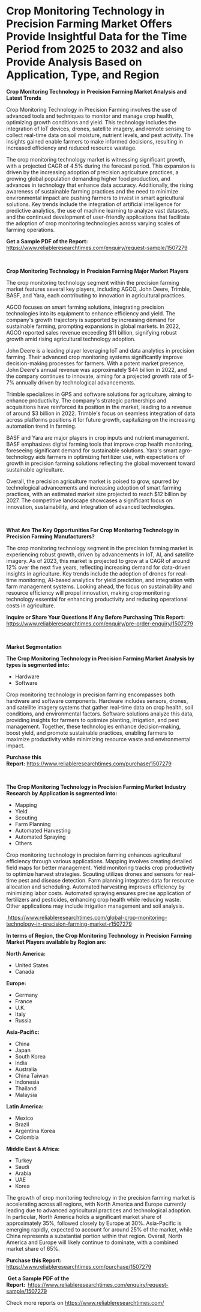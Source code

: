 <p><h1>Crop Monitoring Technology in Precision Farming Market Offers Provide Insightful Data for the Time Period from 2025 to 2032 and also Provide Analysis Based on Application, Type, and Region</h1></p><p><strong>Crop Monitoring Technology in Precision Farming Market Analysis and Latest Trends</strong></p>
<p><p>Crop Monitoring Technology in Precision Farming involves the use of advanced tools and techniques to monitor and manage crop health, optimizing growth conditions and yield. This technology includes the integration of IoT devices, drones, satellite imagery, and remote sensing to collect real-time data on soil moisture, nutrient levels, and pest activity. The insights gained enable farmers to make informed decisions, resulting in increased efficiency and reduced resource wastage.</p><p>The crop monitoring technology market is witnessing significant growth, with a projected CAGR of 4.5% during the forecast period. This expansion is driven by the increasing adoption of precision agriculture practices, a growing global population demanding higher food production, and advances in technology that enhance data accuracy. Additionally, the rising awareness of sustainable farming practices and the need to minimize environmental impact are pushing farmers to invest in smart agricultural solutions. Key trends include the integration of artificial intelligence for predictive analytics, the use of machine learning to analyze vast datasets, and the continued development of user-friendly applications that facilitate the adoption of crop monitoring technologies across varying scales of farming operations.</p></p>
<p><strong>Get a Sample PDF of the Report:&nbsp;</strong> <a href="https://www.reliableresearchtimes.com/enquiry/request-sample/1507279?utm_campaign=2006&utm_medium=2&utm_source=Github&utm_content=ia&utm_term=23032025&utm_id=crop-monitoring-technology-in-precision-farming">https://www.reliableresearchtimes.com/enquiry/request-sample/1507279</a></p>
<p>&nbsp;</p>
<p><strong>Crop Monitoring Technology in Precision Farming Major Market Players</strong></p>
<p><p>The crop monitoring technology segment within the precision farming market features several key players, including AGCO, John Deere, Trimble, BASF, and Yara, each contributing to innovation in agricultural practices.</p><p>AGCO focuses on smart farming solutions, integrating precision technologies into its equipment to enhance efficiency and yield. The company's growth trajectory is supported by increasing demand for sustainable farming, prompting expansions in global markets. In 2022, AGCO reported sales revenue exceeding $11 billion, signifying robust growth amid rising agricultural technology adoption.</p><p>John Deere is a leading player leveraging IoT and data analytics in precision farming. Their advanced crop monitoring systems significantly improve decision-making processes for farmers. With a potent market presence, John Deere's annual revenue was approximately $44 billion in 2022, and the company continues to innovate, aiming for a projected growth rate of 5-7% annually driven by technological advancements.</p><p>Trimble specializes in GPS and software solutions for agriculture, aiming to enhance productivity. The company's strategic partnerships and acquisitions have reinforced its position in the market, leading to a revenue of around $3 billion in 2022. Trimble's focus on seamless integration of data across platforms positions it for future growth, capitalizing on the increasing automation trend in farming.</p><p>BASF and Yara are major players in crop inputs and nutrient management. BASF emphasizes digital farming tools that improve crop health monitoring, foreseeing significant demand for sustainable solutions. Yara's smart agro-technology aids farmers in optimizing fertilizer use, with expectations of growth in precision farming solutions reflecting the global movement toward sustainable agriculture.</p><p>Overall, the precision agriculture market is poised to grow, spurred by technological advancements and increasing adoption of smart farming practices, with an estimated market size projected to reach $12 billion by 2027. The competitive landscape showcases a significant focus on innovation, sustainability, and integration of advanced technologies.</p></p>
<p>&nbsp;</p>
<p><strong>What Are The Key Opportunities For Crop Monitoring Technology in Precision Farming Manufacturers?</strong></p>
<p><p>The crop monitoring technology segment in the precision farming market is experiencing robust growth, driven by advancements in IoT, AI, and satellite imagery. As of 2023, this market is projected to grow at a CAGR of around 12% over the next five years, reflecting increasing demand for data-driven insights in agriculture. Key trends include the adoption of drones for real-time monitoring, AI-based analytics for yield prediction, and integration with farm management systems. Looking ahead, the focus on sustainability and resource efficiency will propel innovation, making crop monitoring technology essential for enhancing productivity and reducing operational costs in agriculture.</p></p>
<p><strong>Inquire or Share Your Questions If Any Before Purchasing This Report:</strong> <a href="https://www.reliableresearchtimes.com/enquiry/pre-order-enquiry/1507279?utm_campaign=2006&utm_medium=2&utm_source=Github&utm_content=ia&utm_term=23032025&utm_id=crop-monitoring-technology-in-precision-farming">https://www.reliableresearchtimes.com/enquiry/pre-order-enquiry/1507279</a></p>
<p>&nbsp;</p>
<p><strong>Market Segmentation</strong></p>
<p><strong>The Crop Monitoring Technology in Precision Farming Market Analysis by types is segmented into:</strong></p>
<p><ul><li>Hardware</li><li>Software</li></ul></p>
<p><p>Crop monitoring technology in precision farming encompasses both hardware and software components. Hardware includes sensors, drones, and satellite imagery systems that gather real-time data on crop health, soil conditions, and environmental factors. Software solutions analyze this data, providing insights for farmers to optimize planting, irrigation, and pest management. Together, these technologies enhance decision-making, boost yield, and promote sustainable practices, enabling farmers to maximize productivity while minimizing resource waste and environmental impact.</p></p>
<p><strong>Purchase this Report:&nbsp;</strong><a href="https://www.reliableresearchtimes.com/purchase/1507279?utm_campaign=2006&utm_medium=2&utm_source=Github&utm_content=ia&utm_term=23032025&utm_id=crop-monitoring-technology-in-precision-farming">https://www.reliableresearchtimes.com/purchase/1507279</a></p>
<p>&nbsp;</p>
<p><strong>The Crop Monitoring Technology in Precision Farming Market Industry Research by Application is segmented into:</strong></p>
<p><ul><li>Mapping</li><li>Yield</li><li>Scouting</li><li>Farm Planning</li><li>Automated Harvesting</li><li>Automated Spraying</li><li>Others</li></ul></p>
<p><p>Crop monitoring technology in precision farming enhances agricultural efficiency through various applications. Mapping involves creating detailed field maps for better management. Yield monitoring tracks crop productivity to optimize harvest strategies. Scouting utilizes drones and sensors for real-time pest and disease detection. Farm planning integrates data for resource allocation and scheduling. Automated harvesting improves efficiency by minimizing labor costs. Automated spraying ensures precise application of fertilizers and pesticides, enhancing crop health while reducing waste. Other applications may include irrigation management and soil analysis.</p></p>
<p><a href="https://www.reliableresearchtimes.com/global-crop-monitoring-technology-in-precision-farming-market-r1507279?utm_campaign=2006&utm_medium=2&utm_source=Github&utm_content=ia&utm_term=23032025&utm_id=crop-monitoring-technology-in-precision-farming">&nbsp;https://www.reliableresearchtimes.com/global-crop-monitoring-technology-in-precision-farming-market-r1507279</a></p>
<p><strong>In terms of Region, the Crop Monitoring Technology in Precision Farming Market Players available by Region are:</strong></p>
<p>
    <p> <strong> North America: </strong>
        <ul>
            <li>United States</li>
            <li>Canada</li>
        </ul>
        </p> 
    <p> <strong> Europe: </strong>
        <ul>
            <li>Germany</li>
            <li>France</li>
            <li>U.K.</li>
            <li>Italy</li>
            <li>Russia</li>
        </ul>
        </p> 
    <p> <strong> Asia-Pacific: </strong>
        <ul>
            <li>China</li>
            <li>Japan</li>
            <li>South Korea</li>
            <li>India</li>
            <li>Australia</li>
            <li>China Taiwan</li>
            <li>Indonesia</li>
            <li>Thailand</li>
            <li>Malaysia</li>
        </ul>
        </p> 
    <p> <strong> Latin America: </strong>
        <ul>
            <li>Mexico</li>
            <li>Brazil</li>
            <li>Argentina Korea</li>
            <li>Colombia</li>
        </ul>
        </p> 
    <p> <strong> Middle East & Africa: </strong>
        <ul>
            <li>Turkey</li>
            <li>Saudi</li>
            <li>Arabia</li>
            <li>UAE</li>
            <li>Korea</li>
        </ul>
    </p>
    </p>
<p><p>The growth of crop monitoring technology in the precision farming market is accelerating across all regions, with North America and Europe currently leading due to advanced agricultural practices and technological adoption. In particular, North America holds a significant market share of approximately 35%, followed closely by Europe at 30%. Asia-Pacific is emerging rapidly, expected to account for around 25% of the market, while China represents a substantial portion within that region. Overall, North America and Europe will likely continue to dominate, with a combined market share of 65%.</p></p>
<p><strong>Purchase this Report: </strong><a href="https://www.reliableresearchtimes.com/purchase/1507279?utm_campaign=2006&utm_medium=2&utm_source=Github&utm_content=ia&utm_term=23032025&utm_id=crop-monitoring-technology-in-precision-farming">https://www.reliableresearchtimes.com/purchase/1507279</a></p>
<p>&nbsp;<strong>Get a Sample PDF of the Report:&nbsp;&nbsp;</strong><a href="https://www.reliableresearchtimes.com/enquiry/request-sample/1507279?utm_campaign=2006&utm_medium=2&utm_source=Github&utm_content=ia&utm_term=23032025&utm_id=crop-monitoring-technology-in-precision-farming">https://www.reliableresearchtimes.com/enquiry/request-sample/1507279</a></p>
<p><strong></strong></p>
<p>Check more reports on <a href="https://www.reliableresearchtimes.com/?utm_campaign=2006&utm_medium=2&utm_source=Github&utm_content=ia&utm_term=23032025&utm_id=crop-monitoring-technology-in-precision-farming">https://www.reliableresearchtimes.com/</a></p>